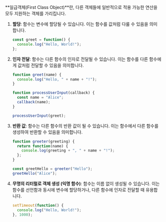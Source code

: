 **일급객체(First Class Object)**란, 다른 객체들에 일반적으로 적용 가능한 연산을 모두 지원하는 객체를 가리킵니다.

1. **할당**: 함수는 변수에 할당될 수 있습니다. 이는 함수를 값처럼 다룰 수 있음을 의미합니다.
    
    ```jsx
    const greet = function() {
      console.log("Hello, World!");
    };
    
    ```
    
2. **인자 전달**: 함수는 다른 함수의 인자로 전달될 수 있습니다. 이는 함수를 다른 함수에게 값처럼 전달할 수 있음을 의미합니다.
    
    ```jsx
    function greet(name) {
      console.log("Hello, " + name + "!");
    }
    
    function processUserInput(callback) {
      const name = "Alice";
      callback(name);
    }
    
    processUserInput(greet);
    
    ```
    
3. **반환 값**: 함수는 다른 함수의 반환 값이 될 수 있습니다. 이는 함수에서 다른 함수를 생성하여 반환할 수 있음을 의미합니다.
    
    ```jsx
    function greeter(greeting) {
      return function(name) {
        console.log(greeting + ", " + name + "!");
      };
    }
    
    const greetHello = greeter("Hello");
    greetHello("Alice");
    
    ```
    
4. **무명의 리터럴로 객체 생성 (익명 함수)**: 함수는 이름 없이 생성될 수 있습니다. 이는 함수를 선언함과 동시에 변수에 할당하거나, 다른 함수에 인자로 전달할 때 유용합니다.
    
    ```jsx
    setTimeout(function() {
      console.log("Hello, World!");
    }, 1000);
    
    ```